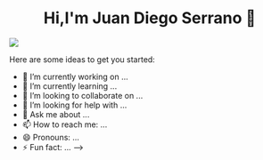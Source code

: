 <div align="center">
<h1 align="center">Hi,I'm <a>Juan Diego Serrano</a> 👋</h1>
</div>
<img src="https://imgur.com/a/PaUB2RU">

Here are some ideas to get you started:

- 🔭 I’m currently working on ...
- 🌱 I’m currently learning ...
- 👯 I’m looking to collaborate on ...
- 🤔 I’m looking for help with ...
- 💬 Ask me about ...
- 📫 How to reach me: ...
- 😄 Pronouns: ...
- ⚡ Fun fact: ...
-->
